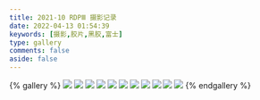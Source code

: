 ```yaml
---
title: 2021-10 RDPⅢ 摄影记录
date: 2022-04-13 01:54:39
keywords: [摄影,胶片,黑胶,富士]
type: gallery
comments: false
aside: false
---
```


{% gallery %}
![](https://s1.ax1x.com/2022/05/12/OB94zj.jpg)
![](https://s1.ax1x.com/2022/05/12/OB9He0.jpg)
![](https://s1.ax1x.com/2022/05/12/OB9TLq.jpg)
![](https://s1.ax1x.com/2022/05/12/OB9oyn.jpg)
![](https://s1.ax1x.com/2022/05/12/OB9hWQ.jpg)
![](https://s1.ax1x.com/2022/05/12/OB9bwV.jpg)
![](https://s1.ax1x.com/2022/05/12/OB9OFU.jpg)
![](https://s1.ax1x.com/2022/05/12/OB9qoT.jpg)
![](https://s1.ax1x.com/2022/05/12/OB9XYF.jpg)
![](https://s1.ax1x.com/2022/05/12/OB9jW4.jpg)
![](https://s1.ax1x.com/2022/05/12/OB9xSJ.jpg)
{% endgallery %}